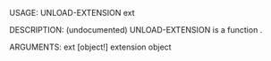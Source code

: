 USAGE:
     UNLOAD-EXTENSION ext 

DESCRIPTION:
     (undocumented)
     UNLOAD-EXTENSION is a function .

ARGUMENTS:
    ext [object!]
        extension object
